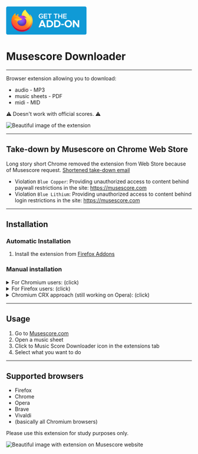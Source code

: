 <a href="https://addons.mozilla.org/en-US/firefox/addon/music-score-downloader/"><img alt="Firefox Addons" width="218px" src="assets/firefox-addon-logo.svg"/></a>

# Musescore Downloader

---

Browser extension allowing you to download:

* audio - MP3
* music sheets - PDF
* midi - MID

⚠️ Doesn't work with official scores. ⚠️

<img src="https://raw.githubusercontent.com/ingui-n/musescore-downloader/master/assets/screenshots/extension.png" alt="Beautiful image of the extension"/>

---

## Take-down by Musescore on Chrome Web Store

Long story short Chrome removed the extension from Web Store because of Musescore request.
[Shortened take-down email](chrome-web-store-takedown.md)

- Violation `Blue Copper`: Providing unauthorized access to content behind paywall restrictions in the
  site: https://musescore.com
- Violation `Blue Lithium`: Providing unauthorized access to content behind login restrictions in the
  site: https://musescore.com

---

## Installation

### Automatic Installation

1. Install the extension from [Firefox Addons](https://addons.mozilla.org/en-US/firefox/addon/music-score-downloader/)

### Manual installation

<details>
  <summary>For Chromium users: (click)</summary>

1. Go to [the latest release](https://github.com/ingui-n/musescore-downloader/releases/latest)
2. Download the **ZIP** file `musescore-downloader-0.x.x-manifest-v3.zip` and extract it to a safe location
   where you won’t accidentally delete it, as the extension won’t load if the files are removed.
3. Go to the browser extension manager [chrome://extensions/](chrome://extensions/)
4. Enable `Developer mode`. In Google Chrome at the top right, in Microsoft Edge on the left side.
5. The `Load unpacked` option should appear. Click on it and navigate to the directory where you extracted the files.
   If you see a message like *The manifest is missing*, double-check that you’re selecting the correct directory
   containing the extracted files.
6. That's it! Extension is now ready to use 🎉

</details>

<details>
  <summary>For Firefox users: (click)</summary>

1. Go to [the latest release](https://github.com/ingui-n/musescore-downloader/releases/latest)
2. Click on the **XPI** the file `musescore-downloader-0.x.x-manifest-v2.xpi`
3. A bubble with text and button should appear. Click on `Continue to Installation` and `Add`
4. That's it! Extension is now ready to use 🎉

</details>

<details>
  <summary>Chromium CRX approach (still working on Opera): (click)</summary>

1. Go to [the latest release](https://github.com/ingui-n/musescore-downloader/releases/latest)
2. Click on the **CRX** file `musescore-downloader-0.x.x-manifest-v3.crx`
3. This should trigger opening top bar message with `Go to extension` button
4. This will redirect you to [chrome://extensions/](chrome://extensions/). Just click on `Install` button and confirm
   the installation.
5. That's it! Extension is now ready to use 🎉

</details>

---

## Usage

1. Go to [Musescore.com](https://musescore.com/)
2. Open a music sheet
3. Click to Music Score Downloader icon in the extensions tab
4. Select what you want to do

---

## Supported browsers

* Firefox
* Chrome
* Opera
* Brave
* Vivaldi
* (basically all Chromium browsers)

Please use this extension for study purposes only.

<img src="https://raw.githubusercontent.com/ingui-n/musescore-downloader/master/assets/screenshots/screenshot.png" alt="Beautiful image with extension on Musescore website"/>
